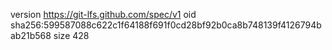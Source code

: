 version https://git-lfs.github.com/spec/v1
oid sha256:599587088c622c1f64188f691f0cd28bf92b0ca8b748139f4126794bab21b568
size 428
